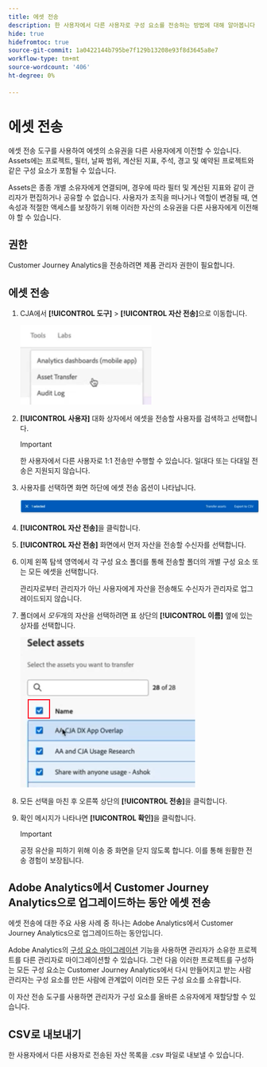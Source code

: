 ```yaml
---
title: 에셋 전송
description: 한 사용자에서 다른 사용자로 구성 요소를 전송하는 방법에 대해 알아봅니다
hide: true
hidefromtoc: true
source-git-commit: 1a0422144b795be7f129b13208e93f8d3645a8e7
workflow-type: tm+mt
source-wordcount: '406'
ht-degree: 0%

---
```



# 에셋 전송

에셋 전송 도구를 사용하여 에셋의 소유권을 다른 사용자에게 이전할 수 있습니다. Assets에는 프로젝트, 필터, 날짜 범위, 계산된 지표, 주석, 경고 및 예약된 프로젝트와 같은 구성 요소가 포함될 수 있습니다.

Assets은 종종 개별 소유자에게 연결되며, 경우에 따라 필터 및 계산된 지표와 같이 관리자가 편집하거나 공유할 수 없습니다. 사용자가 조직을 떠나거나 역할이 변경될 때, 연속성과 적절한 액세스를 보장하기 위해 이러한 자산의 소유권을 다른 사용자에게 이전해야 할 수 있습니다.

## 권한

Customer Journey Analytics을 전송하려면 제품 관리자 권한이 필요합니다.

## 에셋 전송

1. CJA에서 **[!UICONTROL 도구]** > **[!UICONTROL 자산 전송]**&#x200B;으로 이동합니다.

   ![자산 전송 메뉴 항목](/help/tools/asset-transfer/assets/asset-transfer.png)

1. **[!UICONTROL 사용자]** 대화 상자에서 에셋을 전송할 사용자를 검색하고 선택합니다.

   >[!IMPORTANT]
   >
   >한 사용자에서 다른 사용자로 1:1 전송만 수행할 수 있습니다. 일대다 또는 다대일 전송은 지원되지 않습니다.


1. 사용자를 선택하면 화면 하단에 에셋 전송 옵션이 나타납니다.

   ![메뉴 옵션](/help/tools/asset-transfer/assets/after-selection.png)

1. **[!UICONTROL 자산 전송]**&#x200B;을 클릭합니다.

1. **[!UICONTROL 자산 전송]** 화면에서 먼저 자산을 전송할 수신자를 선택합니다.

1. 이제 왼쪽 탐색 영역에서 각 구성 요소 폴더를 통해 전송할 폴더의 개별 구성 요소 또는 모든 에셋을 선택합니다.

   관리자로부터 관리자가 아닌 사용자에게 자산을 전송해도 수신자가 관리자로 업그레이드되지 않습니다.

1. 폴더에서 _모두_&#x200B;개의 자산을 선택하려면 표 상단의 **[!UICONTROL 이름]** 옆에 있는 상자를 선택합니다.

   ![전송할 자산 선택](/help/tools/asset-transfer/assets/select-assets.png)

1. 모든 선택을 마친 후 오른쪽 상단의 **[!UICONTROL 전송]**&#x200B;을 클릭합니다.

1. 확인 메시지가 나타나면 **[!UICONTROL 확인]**&#x200B;을 클릭합니다.

   >[!IMPORTANT]
   >
   >공정 유산을 피하기 위해 이송 중 화면을 닫지 않도록 합니다. 이를 통해 원활한 전송 경험이 보장됩니다.

## Adobe Analytics에서 Customer Journey Analytics으로 업그레이드하는 동안 에셋 전송

에셋 전송에 대한 주요 사용 사례 중 하나는 Adobe Analytics에서 Customer Journey Analytics으로 업그레이드하는 동안입니다.

Adobe Analytics의 [구성 요소 마이그레이션](https://experienceleague.adobe.com/en/docs/analytics/admin/admin-tools/component-migration/component-migration) 기능을 사용하면 관리자가 소유한 프로젝트를 다른 관리자로 마이그레이션할 수 있습니다. 그런 다음 이러한 프로젝트를 구성하는 모든 구성 요소는 Customer Journey Analytics에서 다시 만들어지고 받는 사람 관리자는 구성 요소를 만든 사람에 관계없이 이러한 모든 구성 요소를 소유합니다.

이 자산 전송 도구를 사용하면 관리자가 구성 요소를 올바른 소유자에게 재할당할 수 있습니다.

## CSV로 내보내기

한 사용자에서 다른 사용자로 전송된 자산 목록을 .csv 파일로 내보낼 수 있습니다.

<!---## Unknown users

All previously deleted users appear under one unknown user entry, along with all their orphan components. These components can be transferred to a new recipient. This feature will be available in January.-->